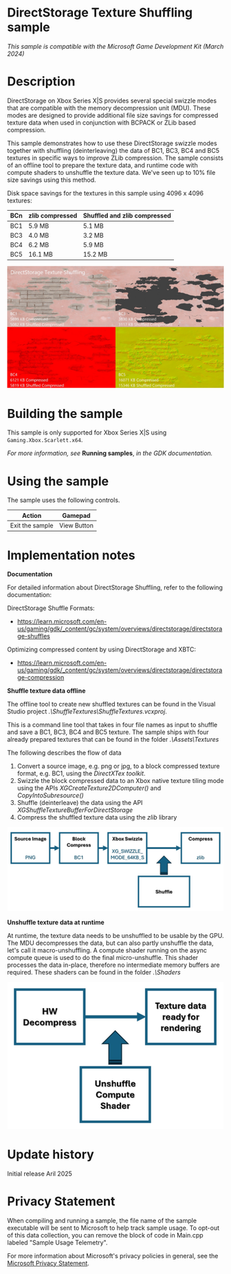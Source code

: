 # DirectStorage Texture Shuffling sample

*This sample is compatible with the Microsoft Game Development Kit (March 2024)*

# Description

DirectStorage on Xbox Series X|S provides several special swizzle modes that are compatible with the memory decompression unit (MDU). These modes are designed to provide additional file size savings for compressed texture data when used in conjunction with BCPACK or ZLib based compression.

This sample demonstrates how to use these DirectStorage swizzle modes together with shuffling (deinterleaving) the data of BC1, BC3, BC4 and BC5 textures in specific ways to improve ZLib compression. The sample consists of an offline tool to prepare the texture data, and runtime code with compute shaders to unshuffle the texture data. We've seen up to 10% file size savings using this method.

Disk space savings for the textures in this sample using 4096 x 4096 textures:

| BCn | zlib compressed | Shuffled and zlib compressed |
|-----|-----------------|------------------------------|
| BC1 | 5.9 MB          | 5.1 MB                       |
| BC3 | 4.0 MB          | 3.2 MB                       |
| BC4 | 6.2 MB          | 5.9 MB                       |
| BC5 | 16.1 MB         | 15.2 MB                      |

![Screenshot](./media/screenshot.jpg)

# Building the sample

This sample is only supported for Xbox Series X|S using `Gaming.Xbox.Scarlett.x64`.

*For more information, see* __Running samples__, *in the GDK documentation.*

# Using the sample

The sample uses the following controls.

| Action                                    |  Gamepad                  |
|-------------------------------------------|---------------------------|
| Exit the sample                           |  View Button              |

# Implementation notes

**Documentation**

For detailed information about DirectStorage Shuffling, refer to the following documentation:

DirectStorage Shuffle Formats: 
- <https://learn.microsoft.com/en-us/gaming/gdk/_content/gc/system/overviews/directstorage/directstorage-shuffles>

Optimizing compressed content by using DirectStorage and XBTC:
- <https://learn.microsoft.com/en-us/gaming/gdk/_content/gc/system/overviews/directstorage/directstorage-compression>


**Shuffle texture data offline**

The offline tool to create new shuffled textures can be found in the Visual Studio project *.\ShuffleTextures\ShuffleTextures.vcxproj*.

This is a command line tool that takes in four file names as input to shuffle and save a BC1, BC3, BC4 and BC5 texture. The sample ships with four already prepared textures that can be found in the folder *.\Assets\Textures*

The following describes the flow of data

1) Convert a source image, e.g. png or jpg, to a block compressed texture format, e.g. BC1, using the *DirectXTex toolkit*.
2) Swizzle the block compressed data to an Xbox native texture tiling mode using the APIs *XGCreateTexture2DComputer()* and *CopyIntoSubresource()*
3) Shuffle (deinterleave) the data using the API *XGShuffleTextureBufferForDirectStorage*
4) Compress the shuffled texture data using the *zlib* library

![ShuffleTextureData](./media/ShuffleTextureData.jpg)

**Unshuffle texture data at runtime**

At runtime, the texture data needs to be unshuffled to be usable by the GPU. The MDU decompresses the data, but can also partly unshuffle the data, let's call it macro-unshuffling. A compute shader running on the async compute queue is used to do the final micro-unshuffle. This shader processes the data in-place, therefore no intermediate memory buffers are required. These shaders can be found in the folder *.\Shaders*

![UnshuffleTextureData](./media/UnshuffleTextureData.jpg)

# Update history

Initial release Aril 2025

# Privacy Statement

When compiling and running a sample, the file name of the sample
executable will be sent to Microsoft to help track sample usage. To
opt-out of this data collection, you can remove the block of code in
Main.cpp labeled "Sample Usage Telemetry".

For more information about Microsoft's privacy policies in general, see
the [Microsoft Privacy
Statement](https://privacy.microsoft.com/en-us/privacystatement/).
